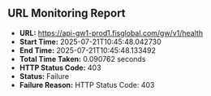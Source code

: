 ## URL Monitoring Report

- **URL:** https://api-gw1-prod1.fisglobal.com/gw/v1/health
- **Start Time:** 2025-07-21T10:45:48.042730
- **End Time:** 2025-07-21T10:45:48.133492
- **Total Time Taken:** 0.090762 seconds
- **HTTP Status Code:** 403
- **Status:** Failure
- **Failure Reason:** HTTP Status Code: 403
